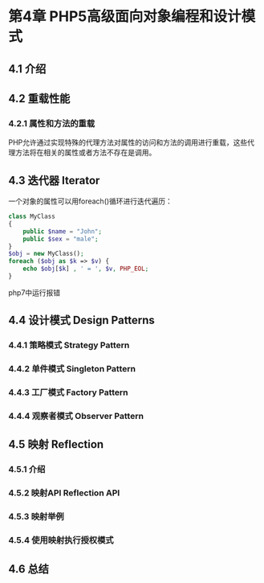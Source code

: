 # 第4章 PHP5高级面向对象编程和设计模式
## 4.1 介绍
## 4.2 重载性能
### 4.2.1 属性和方法的重载
PHP允许通过实现特殊的代理方法对属性的访问和方法的调用进行重载，这些代理方法将在相关的属性或者方法不存在是调用。

## 4.3 迭代器 Iterator
一个对象的属性可以用foreach()循环进行迭代遍历：
```php
class MyClass
{
    public $name = "John";
    public $sex = "male";
}
$obj = new MyClass();
foreach ($obj as $k => $v) {
    echo $obj[$k] , ' = ', $v, PHP_EOL;
}
```
php7中运行报错

## 4.4 设计模式 Design Patterns
### 4.4.1 策略模式 Strategy Pattern

### 4.4.2 单件模式 Singleton Pattern

### 4.4.3 工厂模式 Factory Pattern

### 4.4.4 观察者模式 Observer Pattern

## 4.5 映射 Reflection
### 4.5.1 介绍
### 4.5.2 映射API     Reflection API
### 4.5.3 映射举例
### 4.5.4 使用映射执行授权模式
## 4.6 总结